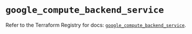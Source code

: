 # `google_compute_backend_service`

Refer to the Terraform Registry for docs: [`google_compute_backend_service`](https://registry.terraform.io/providers/hashicorp/google/5.28.0/docs/resources/compute_backend_service).
